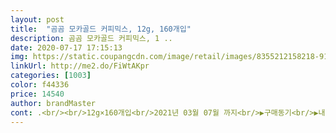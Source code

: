 ```yaml
---
layout: post 
title:  "곰곰 모카골드 커피믹스, 12g, 160개입" 
description: 곰곰 모카골드 커피믹스, 1 ..
date: 2020-07-17 17:15:13 
img: https://static.coupangcdn.com/image/retail/images/8355212158218-91689ea4-f75f-474d-8d96-9ccc71a86d60.jpg 
linkUrl: http://me2.do/FiWtAKpr 
categories: [1003] 
color: f44336 
price: 14540 
author: brandMaster 
cont: .<br/><br/>12g×160개입<br/>2021년 03월 07월 까지<br/>▶️구매동기<br/>▶️내용량<br/>▶️배송및 포장<br/>▶️상품명<br/>▶️시식후기<br/>▶️유효기간<br/>✔말레이시아 커피  알리카페  커피맛이 많이 납니다<br/>✔커피맛이 강하고 진한지라 부드럽고 달콤한 맛의 커피를 좋아하는 나로선 좀 난감... <br/><br/>개당 78원인가 그정도 선인데 먹는건 더 과하게 먹게되고 맛은 덜하고... <br/> 칼로리만 열심히 살로 쌓아가게되는거같습니다<br/>갠적으로 느낀점을 올린글이니 참고만 하세요<br/>곰곰 애용자예요.<br/><br/>괜히 구매했단 후회가  생겨서 한동안 마시지 않고 있었네요<br/> 
---
```

 